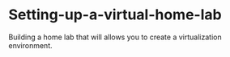 # Setting-up-a-virtual-home-lab
Building a home lab that will allows you to create a virtualization environment.
